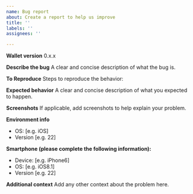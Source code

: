 ```yaml
---
name: Bug report
about: Create a report to help us improve
title: ''
labels: ''
assignees: ''

---
```


**Wallet version**
0.x.x

**Describe the bug**
A clear and concise description of what the bug is.

**To Reproduce**
Steps to reproduce the behavior:

**Expected behavior**
A clear and concise description of what you expected to happen.

**Screenshots**
If applicable, add screenshots to help explain your problem.

**Environment info**
 - OS: [e.g. iOS]
 - Version [e.g. 22]
 
**Smartphone (please complete the following information):**
 - Device: [e.g. iPhone6]
 - OS: [e.g. iOS8.1]
 - Version [e.g. 22]

**Additional context**
Add any other context about the problem here.
